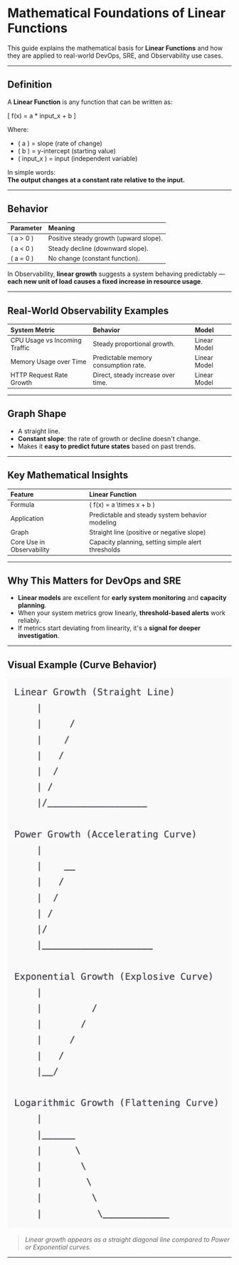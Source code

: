 # Mathematical Foundations of Linear Functions

This guide explains the mathematical basis for **Linear Functions** and how they are applied to real-world DevOps, SRE, and Observability use cases.

---

## Definition

A **Linear Function** is any function that can be written as:

\[
f(x) = a * input_x + b
\]

Where:
- \( a \) = slope (rate of change)
- \( b \) = y-intercept (starting value)
- \( input_x \) = input (independent variable)

In simple words:  
**The output changes at a constant rate relative to the input.**

---

## Behavior

| Parameter | Meaning |
|:----------|:--------|
| \( a > 0 \) | Positive steady growth (upward slope). |
| \( a < 0 \) | Steady decline (downward slope). |
| \( a = 0 \) | No change (constant function). |

In Observability, **linear growth** suggests a system behaving predictably — **each new unit of load causes a fixed increase in resource usage**.

---

## Real-World Observability Examples

| System Metric | Behavior | Model |
|:--------------|:---------|:------|
| CPU Usage vs Incoming Traffic | Steady proportional growth. | Linear Model |
| Memory Usage over Time | Predictable memory consumption rate. | Linear Model |
| HTTP Request Rate Growth | Direct, steady increase over time. | Linear Model |

---

## Graph Shape

- A straight line.
- **Constant slope**: the rate of growth or decline doesn't change.
- Makes it **easy to predict future states** based on past trends.

---

## Key Mathematical Insights

| Feature | Linear Function |
|:--------|:----------------|
| Formula | \( f(x) = a \times x + b \) |
| Application | Predictable and steady system behavior modeling |
| Graph | Straight line (positive or negative slope) |
| Core Use in Observability | Capacity planning, setting simple alert thresholds |

---

## Why This Matters for DevOps and SRE

- **Linear models** are excellent for **early system monitoring** and **capacity planning**.
- When your system metrics grow linearly, **threshold-based alerts** work reliably.
- If metrics start deviating from linearity, it's a **signal for deeper investigation**.

---

## Visual Example (Curve Behavior)

<p align="center">
  <img src="./Visual%20Guide%20-%20Growth%20Shapes.png" alt="Visual Guide - Growth Shapes" width="600"/>
</p>

> *Linear growth appears as a straight diagonal line compared to Power or Exponential curves.*

---

